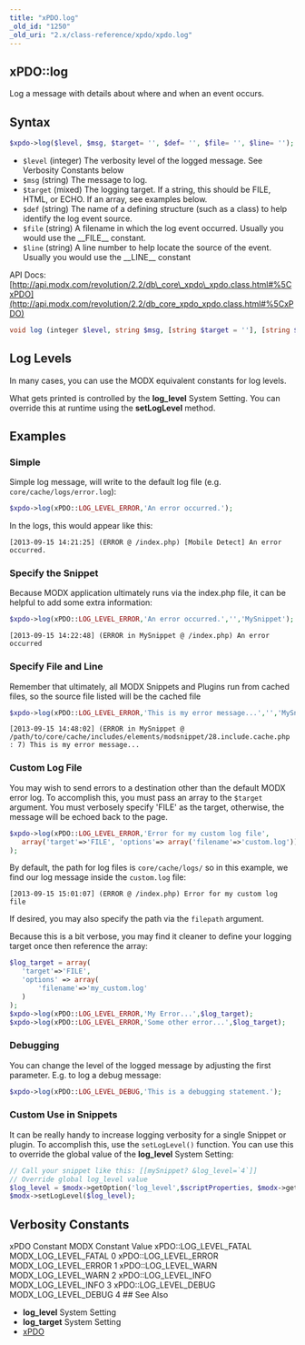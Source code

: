 ```yaml
---
title: "xPDO.log"
_old_id: "1250"
_old_uri: "2.x/class-reference/xpdo/xpdo.log"
---
```


##  xPDO::log 

 Log a message with details about where and when an event occurs.

##  Syntax 

 ``` php 
$xpdo->log($level, $msg, $target= '', $def= '', $file= '', $line= '');

```

- `$level` (integer) The verbosity level of the logged message. See Verbosity Constants below
- `$msg` (string) The message to log.
- `$target` (mixed) The logging target. If a string, this should be FILE, HTML, or ECHO. If an array, see examples below.
- `$def` (string) The name of a defining structure (such as a class) to help identify the log event source.
- `$file` (string) A filename in which the log event occurred. Usually you would use the \_\_FILE\_\_ constant.
- `$line` (string) A line number to help locate the source of the event. Usually you would use the \_\_LINE\_\_ constant

 API Docs: [http://api.modx.com/revolution/2.2/db\_core\_xpdo\_xpdo.class.html#%5CxPDO](http://api.modx.com/revolution/2.2/db_core_xpdo_xpdo.class.html#%5CxPDO)

 ``` php 
void log (integer $level, string $msg, [string $target = ''], [string $def = ''], [string $file = ''], [string $line = ''])

```

##  Log Levels 

 In many cases, you can use the MODX equivalent constants for log levels.

 What gets printed is controlled by the **log\_level** System Setting. You can override this at runtime using the **setLogLevel** method.

##  Examples 

###  Simple 

 Simple log message, will write to the default log file (e.g. `core/cache/logs/error.log`):

 ``` php 
$xpdo->log(xPDO::LOG_LEVEL_ERROR,'An error occurred.');

```

 In the logs, this would appear like this:

 ```
[2013-09-15 14:21:25] (ERROR @ /index.php) [Mobile Detect] An error occurred.

```

###  Specify the Snippet 

 Because MODX application ultimately runs via the index.php file, it can be helpful to add some extra information:

 ``` php 
$xpdo->log(xPDO::LOG_LEVEL_ERROR,'An error occurred.','','MySnippet');

```

```
[2013-09-15 14:22:48] (ERROR in MySnippet @ /index.php) An error occurred

```

###  Specify File and Line 

 Remember that ultimately, all MODX Snippets and Plugins run from cached files, so the source file listed will be the cached file

 ``` php 
$xpdo->log(xPDO::LOG_LEVEL_ERROR,'This is my error message...','','MySnippet',__FILE__,__LINE__);

```

```
[2013-09-15 14:48:02] (ERROR in MySnippet @ /path/to/core/cache/includes/elements/modsnippet/28.include.cache.php : 7) This is my error message...

```

###  Custom Log File 

 You may wish to send errors to a destination other than the default MODX error log. To accomplish this, you must pass an array to the `$target` argument. You must verbosely specify 'FILE' as the target, otherwise, the message will be echoed back to the page.

 ``` php 
$xpdo->log(xPDO::LOG_LEVEL_ERROR,'Error for my custom log file', 
    array('target'=>'FILE', 'options'=> array('filename'=>'custom.log'))
);

```

 By default, the path for log files is `core/cache/logs/` so in this example, we find our log message inside the `custom.log` file:

 ```
[2013-09-15 15:01:07] (ERROR @ /index.php) Error for my custom log file

```

 If desired, you may also specify the path via the `filepath` argument.

 Because this is a bit verbose, you may find it cleaner to define your logging target once then reference the array:

 ``` php 
$log_target = array(
    'target'=>'FILE',
    'options' => array(
        'filename'=>'my_custom.log'
    )
); 
$xpdo->log(xPDO::LOG_LEVEL_ERROR,'My Error...',$log_target); 
$xpdo->log(xPDO::LOG_LEVEL_ERROR,'Some other error...',$log_target);

```

###  Debugging 

 You can change the level of the logged message by adjusting the first parameter. E.g. to log a debug message:

 ``` php 
$xpdo->log(xPDO::LOG_LEVEL_DEBUG,'This is a debugging statement.');

```

###  Custom Use in Snippets 

 It can be really handy to increase logging verbosity for a single Snippet or plugin. To accomplish this, use the `setLogLevel()` function. You can use this to override the global value of the **log\_level** System Setting:

 ``` php 
// Call your snippet like this: [[mySnippet? &log_level=`4`]]
// Override global log_level value
$log_level = $modx->getOption('log_level',$scriptProperties, $modx->getOption('log_level'));
$modx->setLogLevel($log_level);

```

##  Verbosity Constants 

  xPDO Constant   MODX Constant   Value   xPDO::LOG\_LEVEL\_FATAL   MODX\_LOG\_LEVEL\_FATAL   0   xPDO::LOG\_LEVEL\_ERROR   MODX\_LOG\_LEVEL\_ERROR   1   xPDO::LOG\_LEVEL\_WARN   MODX\_LOG\_LEVEL\_WARN   2   xPDO::LOG\_LEVEL\_INFO   MODX\_LOG\_LEVEL\_INFO   3   xPDO::LOG\_LEVEL\_DEBUG   MODX\_LOG\_LEVEL\_DEBUG   4 ##  See Also 

- **log\_level** System Setting
- **log\_target** System Setting
- [xPDO](xpdo/class-reference/xpdo "xPDO")
